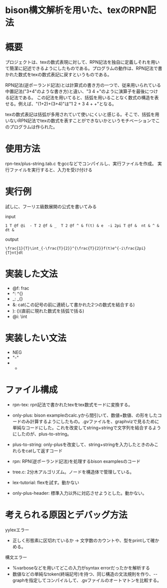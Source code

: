 # bison構文解析を用いた、texのRPN記法

# 概要

プロジェクトは、texの数式表現に対して、RPN記法を独自に定義しそれを用いて簡潔に記述できるようにしたものである。プログラムの動作は、RPN記法で書かれた数式をtexの数式表記に戻すというものである。

RPN記法(逆ポーランド記法)とは計算式の書き方の一つで、従来用いられている中置記法("3+4"のような書き方)と違い、"3 4 +"のように演算子を最後につける記法である。
この記法を用いてると、括弧を用いることなく数式の構造を表せる。例えば、"(1+2)+(3+4)"は"1 2 + 3 4 + +"となる。

texの数式表記は括弧が多用されていて使いにくいと感じる。そこで、括弧を用いないRPN記法でtexの数式を表すことができないかというモチベーションでこのプログラムは作られた。

# 使用方法

rpn-tex/plus-string.tab.c をgccなどでコンパイルし、実行ファイルを作成。
実行ファイルを実行すると、入力を受け付ける

# 実行例

試しに、フーリエ級数展開の公式を書いてみる

input

```
1 T @f @i  - T 2 @f & _  T 2 @f ^ & f(t) & e  -i 2pi T @f &  nt & ^ & dt & 
```

output

```
\frac{1}{T}\int_{-\frac{T}{2}}^{\frac{T}{2}}f(t)e^{-i\frac{2pi}{T}nt}dt
```

# 実装した文法

- @f: frac
- ^: ^{}
- _: _{}
- &: cat(この記号の前に連続して書かれた2つの数式を結合する)
- ): ()(直前に現れた数式を括弧で括る)
- @i: \int

# 実装したい文法

- NEG
- "-"
- +



# ファイル構成
- rpn-tex: rpn記法で書かれたtexをtex数式モードに変換する。

- only-plus: bison exampleのcalc.yから間引いて、数値+数値、の形をしたコードのみ計算するようにしたもの。.gvファイルを、graphvizで見るために単純なコードにした。これを改変してstring+stringで文字列を結合するようにしたのが、plus-to-string。

- plus-to-string: only-plusを改変して、string+stringを入力したときのみこれらをcatして返すコード

- rpn: RPN(逆ポーランド記法)を処理するbison examplesのコード

- tree.c: 2分木アルゴリズム。ノードを構造体で管理している。

- lex-tutorial: flexを試す。動かない

- only-plus-header: 標準入力以外に対応させようとした。動かない。 

# 考えられる原因とデバッグ方法

yylexエラー
- 正しく形態素に区切れているか -> 文字数のカウントや、型をprintして確かめる。

構文エラー
- %varboseなどを用いてどこの入力がsyntax errorだったかを解析する
- 数値などの単純なtoken(終端記号)を持つ、同じ構造の文法規則を作り、--graphを指定してコンパイルして、.gvファイルのオートマトンを比較する。

